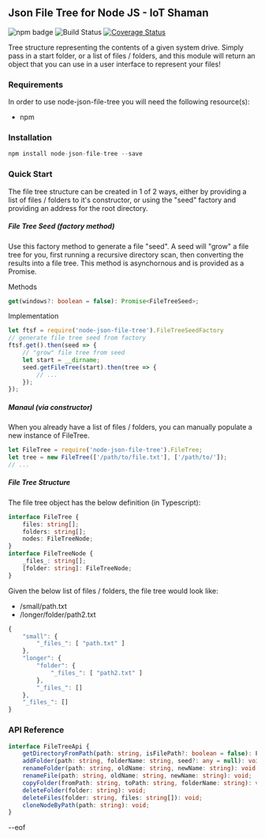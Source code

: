 ## Json File Tree for Node JS - IoT Shaman

![npm badge](https://img.shields.io/npm/v/node-json-file-tree.svg) ![Build Status](https://travis-ci.org/iotshaman/node-json-file-tree.svg?branch=master) [![Coverage Status](https://coveralls.io/repos/github/iotshaman/node-json-file-tree/badge.svg?branch=master)](https://coveralls.io/github/iotshaman/node-json-file-tree?branch=master)

Tree structure representing the contents of a given system drive. Simply pass in a start folder, or a list of files / folders, and this module will return an object that you can use in a user interface to represent your files!

### Requirements

In order to use node-json-file-tree you will need the following resource(s):

- npm

### Installation

```js
npm install node-json-file-tree --save
```

### Quick Start

The file tree structure can be created in 1 of 2 ways, either by providing a list of files / folders to it's constructor, or using the "seed" factory and providing an address for the root directory. 

##### File Tree Seed (factory method)

Use this factory method to generate a file "seed". A seed will "grow" a file tree for you, first running a recursive directory scan, then converting the results into a file tree. This method is asynchornous and is provided as a Promise.

Methods
```ts
get(windows?: boolean = false): Promise<FileTreeSeed>;
```

Implementation
```js
let ftsf = require('node-json-file-tree').FileTreeSeedFactory
// generate file tree seed from factory
ftsf.get().then(seed => { 
    // "grow" file tree from seed
    let start = __dirname;
    seed.getFileTree(start).then(tree => {
        // ...
    });
});
```

##### Manaul (via constructor)

When you already have a list of files / folders, you can manually populate a new instance of FileTree.

```js
let FileTree = require('node-json-file-tree').FileTree;
let tree = new FileTree(['/path/to/file.txt'], ['/path/to/']);
// ...
```

##### File Tree Structure

The file tree object has the below definition (in Typescript):

```ts
interface FileTree {
    files: string[];
    folders: string[];
    nodes: FileTreeNode;
}
interface FileTreeNode {
    _files_: string[];
    [folder: string]: FileTreeNode;
}
```

Given the below list of files / folders, the file tree would look like:
- /small/path.txt
- /longer/folder/path2.txt

```js
{
    "small": {
        "_files_": [ "path.txt" ]
    },
    "longer": {
        "folder": {
            "_files_": [ "path2.txt" ]
        },
        "_files_": []
    },
    "_files_": []
}
```

### API Reference

```ts
interface FileTreeApi {
	getDirectoryFromPath(path: string, isFilePath?: boolean = false): FileTreeNode;
	addFolder(path: string, folderName: string, seed?: any = null): void;
	renameFolder(path: string, oldName: string, newName: string): void;
	renameFile(path: string, oldName: string, newName: string): void;
	copyFolder(fromPath: string, toPath: string, folderName: string): void;
	deleteFolder(folder: string): void;
	deleteFiles(folder: string, files: string[]): void;
	cloneNodeByPath(path: string): void;
}
```


--eof